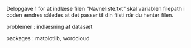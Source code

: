 Delopgave 1
for at indlæse filen "Navneliste.txt" skal variablen filepath i coden ændres således at det passer til din filsti når du henter filen.

problemer : indlæsning af datasæt

packages : matplotlib, wordcloud